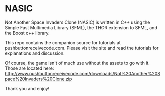 NASIC
=====
Not Another Space Invaders Clone (NASIC) is written in C++ using the Simple Fast Multimedia Library (SFML),
the THOR extension to SFML, and the Boost c++ library.

This repo contains the companion source for tutorials at pushbuttonreceivecode.com. Please visit the site and read 
the tutorials for explanations and discussion. 

Of course, the game isn't of much use without the assets to go with it. Those are located here:
http://www.pushbuttonreceivecode.com/downloads/Not%20Another%20Space%20Invaders%20Clone.zip

Thank you and enjoy!
